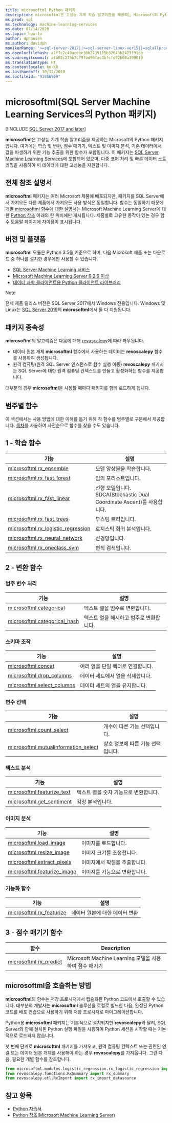 ```yaml
---
title: microsoftml Python 패키지
description: microsoftml은 고성능 기계 학습 알고리즘을 제공하는 Microsoft의 Python 패키지입니다. 여기에는 학습 및 변환, 점수 매기기, 텍스트 및 이미지 분석, 기존 데이터에서 값을 파생하기 위한 기능 추출을 위한 함수가 포함됩니다. 이 패키지는 SQL Server Machine Learning Services에 포함되어 있습니다.
ms.prod: sql
ms.technology: machine-learning-services
ms.date: 07/14/2020
ms.topic: how-to
author: dphansen
ms.author: davidph
monikerRange: '>=sql-server-2017||>=sql-server-linux-ver15||=sqlallproducts-allversions'
ms.openlocfilehash: a1f7c2c49acebe30b2739115b32643b2423f91cb
ms.sourcegitcommit: afb02c275b7c79fbd90fac4bfcfd92b00a399019
ms.translationtype: HT
ms.contentlocale: ko-KR
ms.lasthandoff: 10/12/2020
ms.locfileid: "91956929"
---
```

# <a name="microsoftml-python-package-in-sql-server-machine-learning-services"></a>microsoftml(SQL Server Machine Learning Services의 Python 패키지)
[!INCLUDE [SQL Server 2017 and later](../../includes/applies-to-version/sqlserver2017.md)]

**microsoftml**은 고성능 기계 학습 알고리즘을 제공하는 Microsoft의 Python 패키지입니다. 여기에는 학습 및 변환, 점수 매기기, 텍스트 및 이미지 분석, 기존 데이터에서 값을 파생하기 위한 기능 추출을 위한 함수가 포함됩니다. 이 패키지는 [SQL Server Machine Learning Services](../sql-server-machine-learning-services.md)에 포함되어 있으며, 다중 코어 처리 및 빠른 데이터 스트리밍을 사용하여 빅 데이터에 대한 고성능을 지원합니다.

## <a name="full-reference-documentation"></a>전체 참조 설명서

**microsoftml** 패키지는 여러 Microsoft 제품에 배포되지만, 패키지를 SQL Server에서 가져오든 다른 제품에서 가져오든 사용 방식은 동일합니다. 함수는 동일하기 때문에 [개별 microsoftml 함수에 대한 설명서](/machine-learning-server/python-reference/microsoftml/microsoftml-package)는 Microsoft Machine Learning Server에 대한 [Python 참조](/machine-learning-server/python-reference/introducing-python-package-reference) 아래의 한 위치에만 게시됩니다. 제품별로 고유한 동작이 있는 경우 함수 도움말 페이지에 차이점이 표시됩니다.

## <a name="versions-and-platforms"></a>버전 및 플랫폼

**microsoftml** 모듈은 Python 3.5을 기준으로 하며, 다음 Microsoft 제품 또는 다운로드 중 하나를 설치한 경우에만 사용할 수 있습니다.

+ [SQL Server Machine Learning 서비스](../install/sql-machine-learning-services-windows-install.md)
+ [Microsoft Machine Learning Server 9.2.0 이상](/machine-learning-server/)
+ [데이터 과학 클라이언트용 Python 클라이언트 라이브러리](setup-python-client-tools-sql.md)

> [!NOTE]
> 전체 제품 릴리스 버전은 SQL Server 2017에서 Windows 전용입니다. Windows 및 Linux는 [SQL Server 2019](../../linux/sql-server-linux-setup-machine-learning.md)의 **microsoftml**에서 둘 다 지원됩니다.

## <a name="package-dependencies"></a>패키지 종속성

**microsoftml**의 알고리즘은 다음에 대해 [revoscalepy](ref-py-revoscalepy.md)에 따라 좌우됩니다.

+ 데이터 원본 개체 **microsoftml** 함수에서 사용하는 데이터는 **revoscalepy** 함수를 사용하여 생성됩니다.
+ 원격 컴퓨팅(원격 SQL Server 인스턴스로 함수 실행 이동) **revoscalepy** 패키지는 SQL Server에 대한 원격 컴퓨팅 컨텍스트를 만들고 활성화하는 함수를 제공합니다.

대부분의 경우 **microsoftml**을 사용할 때마다 패키지를 함께 로드하게 됩니다.

## <a name="functions-by-category"></a>범주별 함수

이 섹션에서는 사용 방법에 대한 이해를 돕기 위해 각 함수를 범주별로 구분해서 제공합니다. [목차](/machine-learning-server/python-reference/introducing-python-package-reference)를 사용하여 사전순으로 함수를 찾을 수도 있습니다.

## <a name="1-training-functions"></a>1 - 학습 함수

| 기능 | 설명 |
|----------|-------------|
|[microsoftml rx_ensemble](/machine-learning-server/python-reference/microsoftml/rx-ensemble) | 모델 앙상블을 학습합니다. |
|[microsoftml.rx_fast_forest](/machine-learning-server/python-reference/microsoftml/rx-fast-forest)  | 임의 포리스트입니다. |
|[microsoftml.rx_fast_linear](/machine-learning-server/python-reference/microsoftml/rx-fast-linear) | 선형 모델입니다. SDCA(Stochastic Dual Coordinate Ascent)를 사용합니다. |
|[microsoftml.rx_fast_trees](/machine-learning-server/python-reference/microsoftml/rx-fast-trees) | 부스팅 트리입니다. |
|[microsoftml.rx_logistic_regression](/machine-learning-server/python-reference/microsoftml/rx-logistic-regression) | 로지스틱 회귀 분석입니다. |
|[microsoftml.rx_neural_network](/machine-learning-server/python-reference/microsoftml/rx-neural-network) | 신경망입니다. |
|[microsoftml.rx_oneclass_svm](/machine-learning-server/python-reference/microsoftml/rx-oneclass-svm) | 변칙 검색입니다. |

<a name="ml-transforms"></a>

## <a name="2-transform-functions"></a>2 - 변환 함수

### <a name="categorical-variable-handling"></a>범주 변수 처리

| 기능 | 설명 |
|----------|-------------|
|[microsoftml.categorical](/machine-learning-server/python-reference/microsoftml/categorical) | 텍스트 열을 범주로 변환합니다. |
|[microsoftml.categorical_hash](/machine-learning-server/python-reference/microsoftml/categorical-hash) | 텍스트 열을 해시하고 범주로 변환합니다. |

### <a name="schema-manipulation"></a>스키마 조작

| 기능 | 설명 |
|----------|-------------|
|[microsoftml.concat](/machine-learning-server/python-reference/microsoftml/concat) | 여러 열을 단일 벡터로 연결합니다. |
|[microsoftml.drop_columns](/machine-learning-server/python-reference/microsoftml/drop-columns) | 데이터 세트에서 열을 삭제합니다. |
|[microsoftml.select_columns](/machine-learning-server/python-reference/microsoftml/select-columns) | 데이터 세트의 열을 유지합니다. |


### <a name="variable-selection"></a>변수 선택

| 기능 | 설명 |
|----------|-------------|
|[microsoftml.count_select](/machine-learning-server/python-reference/microsoftml/count-select) |개수에 따른 기능 선택입니다. |
|[microsoftml.mutualinformation_select](/machine-learning-server/python-reference/microsoftml/mutualinformation-select) | 상호 정보에 따른 기능 선택입니다. |


### <a name="text-analytics"></a>텍스트 분석

| 기능 | 설명 |
|----------|-------------|
|[microsoftml.featurize_text](/machine-learning-server/python-reference/microsoftml/featurize-text) | 텍스트 열을 숫자 기능으로 변환합니다. |
|[microsoftml.get_sentiment](/machine-learning-server/python-reference/microsoftml/get-sentiment) | 감정 분석입니다. |


### <a name="image-analytics"></a>이미지 분석 

| 기능 | 설명 |
|----------|-------------|
|[microsoftml.load_image](/machine-learning-server/python-reference/microsoftml/load-image) | 이미지를 로드합니다. |
|[microsoftml.resize_image](/machine-learning-server/python-reference/microsoftml/resize-image) | 이미지 크기를 조정합니다. |
|[microsoftml.extract_pixels](/machine-learning-server/python-reference/microsoftml/extract-pixels) | 이미지에서 픽셀을 추출합니다. |
|[microsoftml.featurize_image](/machine-learning-server/python-reference/microsoftml/featurize-image) | 이미지를 기능으로 변환합니다. |

### <a name="featurization-functions"></a>기능화 함수

| 기능 | 설명 |
|----------|-------------|
|[microsoftml.rx_featurize](/machine-learning-server/python-reference/microsoftml/rx-featurize) | 데이터 원본에 대한 데이터 변환 |

<a name="ml-scoring"></a>

## <a name="3-scoring-functions"></a>3 - 점수 매기기 함수

| 함수 | Description |
|----------|-------------|
|[microsoftml.rx_predict](/machine-learning-server/python-reference/microsoftml/rx-predict) | Microsoft Machine Learning 모델을 사용하여 점수 매기기 |

## <a name="how-to-call-microsoftml"></a>microsoftml을 호출하는 방법

**microsoftml**의 함수는 저장 프로시저에서 캡슐화된 Python 코드에서 호출할 수 있습니다. 대부분의 개발자는 **microsoftml** 솔루션을 로컬로 빌드한 다음, 완성된 Python 코드를 배포 연습으로 사용하기 위해 저장 프로시저로 마이그레이션합니다.

Python용 **microsoftml** 패키지는 기본적으로 설치되지만 **revoscalepy**와 달리, SQL Server와 함께 설치된 Python 실행 파일을 사용하여 Python 세션을 시작할 때는 기본적으로 로드되지 않습니다.

첫 번째 단계로 **microsoftml** 패키지를 가져오고, 원격 컴퓨팅 컨텍스트 또는 관련된 연결 또는 데이터 원본 개체를 사용해야 하는 경우 **revoscalepy**를 가져옵니다. 그런 다음, 필요한 개별 함수를 참조합니다.

```python
from microsoftml.modules.logistic_regression.rx_logistic_regression import rx_logistic_regression
from revoscalepy.functions.RxSummary import rx_summary
from revoscalepy.etl.RxImport import rx_import_datasource
```

## <a name="see-also"></a>참고 항목

+ [Python 자습서](../tutorials/python-tutorials.md)
+ [Python 참조(Microsoft Machine Learning Server)](/machine-learning-server/python-reference/introducing-python-package-reference)
